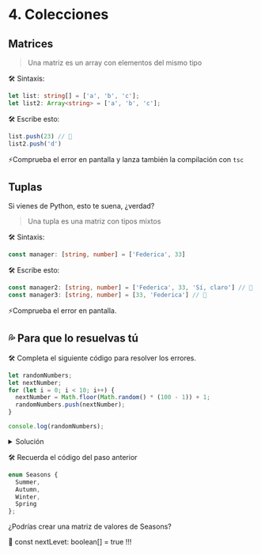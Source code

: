
# 4. Colecciones


## Matrices

> Una matriz es un array con elementos del mismo tipo

🛠 Sintaxis:

```ts
let list: string[] = ['a', 'b', 'c'];
let list2: Array<string> = ['a', 'b', 'c'];
```

🛠 Escribe esto:

```ts
list.push(23) // 🚫
list2.push('d') 
```

⚡️Comprueba el error en pantalla y lanza también la compilación con `tsc`

## Tuplas

Si vienes de Python, esto te suena, ¿verdad?

> Una tupla es una matriz con tipos mixtos

🛠 Sintaxis:

```ts
const manager: [string, number] = ['Federica', 33]
```

🛠 Escribe esto:

```ts
const manager2: [string, number] = ['Federica', 33, 'Sí, claro'] // 🚫
const manager3: [string, number] = [33, 'Federica'] // 🚫
```

⚡️Comprueba el error en pantalla.


## 💦 Para que lo resuelvas tú


🛠 Completa el siguiente código para resolver los errores.

```ts
let randomNumbers;
let nextNumber;
for (let i = 0; i < 10; i++) {
  nextNumber = Math.floor(Math.random() * (100 - 1)) + 1;
  randomNumbers.push(nextNumber);
}

console.log(randomNumbers);
```



<details><summary>Solución</summary>

```ts
let randomNumbers: number[] = [];
let nextNumber;
for (let i = 0; i < 10; i++) {
  nextNumber = Math.floor(Math.random() * (100 - 1)) + 1;
  randomNumbers.push(nextNumber);
}

console.log(randomNumbers);
```

</details>


🛠 Recuerda el código del paso anterior

```ts
enum Seasons {
  Summer,
  Autumn,
  Winter,
  Spring
};
```

¿Podrías crear una matriz de valores de Seasons?

🏁 const nextLevet: boolean[] = true !!!